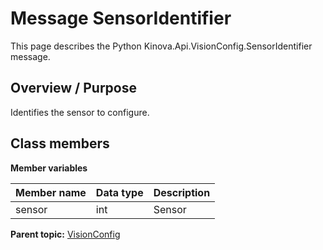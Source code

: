# Message SensorIdentifier

This page describes the Python Kinova.Api.VisionConfig.SensorIdentifier message.

## Overview / Purpose

Identifies the sensor to configure.

## Class members

 **Member variables** 

|Member name|Data type|Description|
|-----------|---------|-----------|
|sensor|int|Sensor|

**Parent topic:** [VisionConfig](../references/summary_VisionConfig.md)

